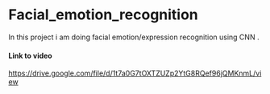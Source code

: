 # Facial_emotion_recognition
In this project i am doing facial emotion/expression recognition using CNN .
#### Link to video 
https://drive.google.com/file/d/1t7a0G7tOXTZUZp2YtG8RQef96jQMKnmL/view
